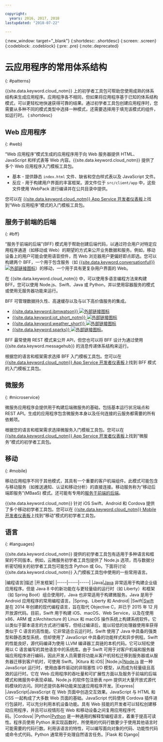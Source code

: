 ```yaml
---

copyright:
  years: 2016, 2017, 2018
lastupdated: "2018-07-22"

---
```

{:new_window: target="_blank"}
{:shortdesc: .shortdesc}
{:screen: .screen}
{:codeblock: .codeblock}
{:pre: .pre}
{:note:.deprecated}

# 云应用程序的常用体系结构
{: #patterns}

{{site.data.keyword.cloud_notm}} 上的初学者工具包可帮助您使用成熟的体系结构来生成应用程序。应用程序各不相同，但如果将应用程序基于已知的体系结构模式，可以更轻松地快速获得可靠的结果。通过初学者工具包创建应用程序时，您需要从多种不同的模式类型中选择一种模式，还需要选择用于填充该模式的组件，如运行时。
{:shortdesc}

## Web 应用程序
{: #web}

“Web 应用程序”模式生成的应用程序用于向 Web 服务器提供 HTML、JavaScript 和样式表等 Web 内容。{{site.data.keyword.cloud_notm}} 提供了多个 Web 应用程序入门模板工具包。

* 基本 - 提供静态 `index.html` 文件、缺省和空白样式表以及 JavaScript 文件。
* 反应 - 用于构建用户界面的丰富框架。源文件位于 `src/client/app` 中，这些文件使用 WebPack 进行编译并在公共目录中提供。

您可以在 [{{site.data.keyword.cloud_notm}} App Service 开发者仪表板](https://console.bluemix.net/developer/appservice/dashboard)上找到“Web 应用程序”模式的入门模板工具包。

## 服务于前端的后端
{: #bff}

“服务于前端的后端”(BFF) 模式用于帮助创建后端代码，以通过符合用户对特定应用程序通道（如移动或 Web）的期望的方式来公开业务数据和服务。例如，移动设备上的用户可能会使用语音控件，而 Web 浏览器用户更偏好即点即选。您可以构建两个 BFF，一个用于包含服务（如 [{{site.data.keyword.conversationfull}} ![外部链接图标](../icons/launch-glyph.svg "外部链接图标")](https://www.ibm.com/watson/developercloud/conversation.html)）的移动，一个用于具有更复杂用户界面的 Web。

在 {{site.data.keyword.cloud_notm}} 中，可以使用多语言编程方法来构建 BFF。您可以使用 Node.js、Swift、Java 或 Python，并以使用容器服务的模式或使用无服务器功能来运行。

BFF 可管理数据持久性、高速缓存以及与以下高价值服务的集成。

* [{{site.data.keyword.ibmwatson}} ![外部链接图标](../icons/launch-glyph.svg "外部链接图标")](https://console.bluemix.net/catalog/?taxonomyNavigation=apps&category=watson)
* [{{site.data.keyword.iot_short_notm}} ![外部链接图标](../icons/launch-glyph.svg "外部链接图标")](https://console.bluemix.net/catalog/?taxonomyNavigation=apps&category=iot)
* [{{site.data.keyword.weather_short}} ![外部链接图标](../icons/launch-glyph.svg "外部链接图标")](https://console.bluemix.net/catalog/services/weather-company-data?taxonomyNavigation=apps)
* [{{site.data.keyword.sparks}} ![外部链接图标](../icons/launch-glyph.svg "外部链接图标")](https://console.bluemix.net/catalog/services/apache-spark?taxonomyNavigation=apps)。

BFF 最常使用 REST 模式来公开 API，但您也可以将 BFF 设计为通过使用 {{site.data.keyword.messagehub}} 的消息传递体系结构来运行。

根据您的语言和框架需求选择 BFF 入门模板工具包。您可以在 [{{site.data.keyword.cloud_notm}} App Service 开发者仪表板](https://console.bluemix.net/developer/appservice/dashboard)上找到 BFF 模式的入门模板工具包。

## 微服务
{: #microservice}

微服务应用程序会提供用于构建后端微服务的基础，包括基本运行状况端点和 REST API。生成的应用程序包含微服务本身以及任何连接的云服务都需要的所有依赖项。

根据您的语言和框架需求选择微服务入门模板工具包。您可以在 [{{site.data.keyword.cloud_notm}} App Service 开发者仪表板](https://console.bluemix.net/developer/appservice/dashboard)上找到“微服务”模式的初学者工具包。

## 移动
{: #mobile}

移动应用程序不同于其他模式，其具有一个重要的客户机端组件。此模式可能包含与移动服务（如推送通知、认证和移动分析）的直接连接。移动服务称为“移动后端即服务”(MBaaS) 模式。还可能有专用的[服务于前端的后端](#bff)。

{{site.data.keyword.cloud_notm}} 针对 iOS Swift、Android 和 Cordova 提供了多个移动初学者工具包。您可以在 [{{site.data.keyword.cloud_notm}} Mobile 开发者仪表板](https://console.bluemix.net/developer/mobile/dashboard)上找到“移动”模式的初学者工具包。

## 语言
{: #languages}

{{site.data.keyword.cloud_notm}} 提供的初学者工具包有适用于多种语言和框架的不同版本。例如，云微服务初学者工具包提供了 Node.js 选项，而与数据分析密切相关的初学者工具包可能包含 Python 或 Go。下面将讨论 {{site.data.keyword.cloud_notm}} 入门模板工具包中使用的一些常用语言。

|编程语言|描述
|开发框架|
|-----|-----|-----|
|Java|[Java](../runtimes/liberty/getting-started.html) 非常适用于构建企业级应用程序。但是 Java 8 中的新功能在与更轻量级的运行时（如 Liberty）和框架（如 Spring Boot）组合使用时，Java 也非常适用于构建微服务。Java 是用于 Android 应用程序的常用编程语言。|Spring、Liberty 和 Android|
|Swift|[Swift](../runtimes/swift/getting-started.html) 是在 2014 年创建的现代编程语言，旨在取代 Objective C，并已于 2015 年 12 月开放源代码。目前，Swift 用于构建 iOS、macOS、Web Service，以及在使用 x86、ARM 或 z/Architecture 的 Linux 和 macOS 操作系统上构建系统软件。它以类似于脚本语言的方式进行编写，但经过编译后，能以较低的处理器使用率获得类似于 C 语言的高性能。它非常适合云运行时。Swift 使用了 Java 中具备的强类型和静态类型系统，但却使用了 JavaScript 中具备的功能样式和异步例程。Swift 的性能良好，源代码编译为使用 LLVM 编译器工具链的本机代码。它可以轻松使用以 C 语言编写的其他语言中的系统库。由于 Swift 可用于对客户机端和服务器端应用程序进行编码，因此开发人员需要将功能从客户机轻松迁移到服务器或从服务器迁移到客户机时，可使用 Swift。|Kitura 和 iOS|
|Node.js|[Node.js](../runtimes/nodejs/getting-started.html) 是一种 JavaScript 运行时，使用由事件驱动的非阻塞性 I/O 模型，从而成为轻量级且高效的运行时。它在 Web 应用程序的吞吐量和可扩展性方面以及服务于前端的后端模式和微服务中表现卓越。Node.js 的软件包注册表 npm 提供对大量开放式源代码模块的访问。同时还提供各种功能来加速应用程序开发。|Express|
|JavaScript|JavaScript 在 Web 页面中创造交互效果。JavaScript 与 HTML 和 CSS 一起构成了大多数 Web 页面的基础。JavaScript 代码使用 Cordova 插件进行包装时，可以充分利用本机设备功能。具有 Web 技能的开发者可以轻松创建移动应用程序，并且可以视情形在 Web 和移动设备之间复用应用程序代码。|Cordova|
|Python|[Python](../runtimes/python/getting-started.html) 是一种通用的解释型编程语言，着重于提高可读性。程序员使用 Python 来实现函数时，所使用的代码行数要少于使用其他语言时可能需要的代码行数。利用该语言的特性，可以编写面向对象的代码、功能性代码或命令式代码。Python 通常用于处理自然语言任务。|Flask 和 Django|



